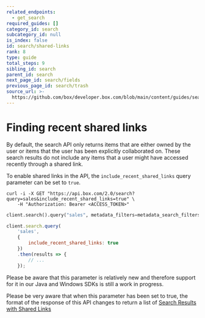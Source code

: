 ```yaml
---
related_endpoints:
  - get_search
required_guides: []
category_id: search
subcategory_id: null
is_index: false
id: search/shared-links
rank: 8
type: guide
total_steps: 9
sibling_id: search
parent_id: search
next_page_id: search/fields
previous_page_id: search/trash
source_url: >-
  https://github.com/box/developer.box.com/blob/main/content/guides/search/8-shared-links.md
---
```

# Finding recent shared links

By default, the search API only returns items that are either owned by the user
or items that the user has been explicitly collaborated on. These search results
do not include any items that a user might have accessed recently through a
shared link.

To enable shared links in the API, the `include_recent_shared_links` query
parameter can be set to `true`.

<Tabs>

<Tab title='cURL'>

```curl
curl -i -X GET "https://api.box.com/2.0/search?query=sales&include_recent_shared_links=true" \
    -H "Authorization: Bearer <ACCESS_TOKEN>"
```

</Tab>

<Tab title='Python'>

```python
client.search().query("sales", metadata_filters=metadata_search_filters, include_recent_shared_links=True)
```

</Tab>

<Tab title='Node'>

```js
client.search.query(
    'sales',
    {
        include_recent_shared_links: true
    })
    .then(results => {
        // ...
    });
```

</Tab>

</Tabs>

<Message warning>

Please be aware that this parameter is relatively new and therefore support for
it in our Java and Windows SDKs is still a work in progress.

</Message >

<Message danger>

Please be very aware that when this parameter has been set to true, the format
of the response of this API changes to return a list of
[Search Results with Shared Links](r://search-results-with-shared-links)

</Message >